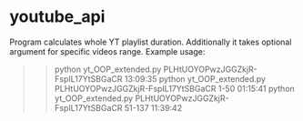 # youtube_api
Program calculates whole YT playlist duration. Additionally it takes optional argument for specific videos range.
Example usage:
>>python yt_OOP_extended.py PLHtUOYOPwzJGGZkjR-FspIL17YtSBGaCR
>>13:09:35
>>python yt_OOP_extended.py PLHtUOYOPwzJGGZkjR-FspIL17YtSBGaCR 1-50
>>01:15:41
>>python yt_OOP_extended.py PLHtUOYOPwzJGGZkjR-FspIL17YtSBGaCR 51-137
>>11:39:42
